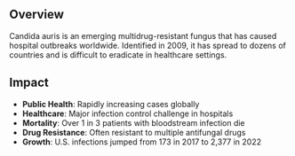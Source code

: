 ## Overview

Candida auris is an emerging multidrug-resistant fungus that has caused hospital outbreaks worldwide. Identified in 2009, it has spread to dozens of countries and is difficult to eradicate in healthcare settings.

## Impact

- **Public Health**: Rapidly increasing cases globally
- **Healthcare**: Major infection control challenge in hospitals
- **Mortality**: Over 1 in 3 patients with bloodstream infection die
- **Drug Resistance**: Often resistant to multiple antifungal drugs
- **Growth**: U.S. infections jumped from 173 in 2017 to 2,377 in 2022
